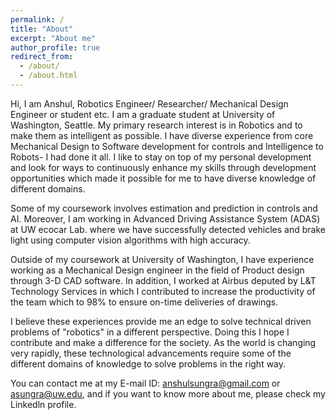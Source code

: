 ```yaml
---
permalink: /
title: "About"
excerpt: "About me"
author_profile: true
redirect_from: 
  - /about/
  - /about.html
---
```


Hi, I am Anshul, Robotics Engineer/ Researcher/ Mechanical Design Engineer or student etc. I am a graduate student at University of Washington, Seattle. My primary research interest is in Robotics and to make them as intelligent as possible. I have diverse experience from core Mechanical Design to Software development for controls and Intelligence to Robots- I had done it all. I like to stay on top of my personal development and look for ways to continuously enhance my skills through development opportunities which made it possible for me to have diverse knowledge of different domains.  

Some of my coursework involves estimation and prediction in controls and AI.  Moreover, I am working in Advanced Driving Assistance System (ADAS) at UW ecocar Lab. where we have successfully detected vehicles and brake light using computer vision algorithms with high accuracy. 

Outside of my coursework at University of Washington, I have experience working as a Mechanical Design engineer in the field of Product design through 3-D CAD software. In addition, I worked at Airbus deputed by L&T Technology Services in which I contributed to increase the productivity of the team which to 98% to ensure on-time deliveries of drawings.

I believe these experiences provide me an edge to solve technical driven problems of "robotics" in a different perspective. Doing this I hope I contribute and make a difference for the society. As the world is changing very rapidly, these technological advancements require some of the different domains of knowledge to solve problems in the right way.

You can contact me at my E-mail ID: anshulsungra@gmail.com or asungra@uw.edu, and if you want to know more about me, please check my Linkedln profile.
